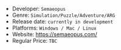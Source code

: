 * Developer: `Semaeopus`
* Genre: `Simulation/Puzzle/Adventure/ARG`
* Release date: `currently in development`
* Platforms: `Windows / Mac / Linux`
* Website: https://semaeopus.com/
* Regular Price: `TBC`
